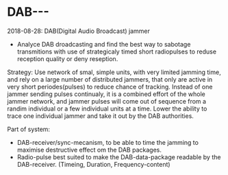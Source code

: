 # DAB---

2018-08-28: DAB(Digital Audio Broadcast) jammer 
* Analyce DAB droadcasting and find the best way to sabotage transmitions with use of strategicaly timed short radiopulses to 
reduse reception quality or deny reseption.

Strategy: Use network of smal, simple units, with very limited jamming time, and rely on a large number of distributed jammers, 
that only are active in very short periodes(pulses) to reduce chance of tracking. Instead of one jammer sending pulses continualy, 
it is a combined effort of the whole jammer network, and jammer pulses will come out of sequence from a randim individual or 
a few individual units at a time. Lower the ability to trace one individual jammer and take it out by the DAB authorities.


Part of system:
* DAB-receiver/sync-mecanism, to be able to time the jamming to maximise destructive effect om the DAB packages.
* Radio-pulse best suited to make the DAB-data-package readable by the DAB-receiver. (Timeing, Duration, Frequency-content)



